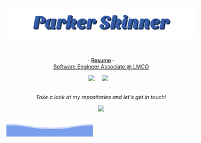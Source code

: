 <p align="center">
  <img src="https://raw.githubusercontent.com/Existawk/Existawk/main/parker-skinner.svg" />
</p>

<p align="center">
<!--   "<em>A good programmer is someone who always looks both ways before crossing a one-way street.</em>" - Doug Linder -->
<br><br>
  · <a href="https://drive.google.com/file/d/1kkGIv89ia-2O2cdNFc0ZUpBlGr75XeZJ/view?usp=sharing">Resume</a>
 · 
<br>
<a href="https://lockheedmartin.com/">Software Engineer Associate @ LMCO</a>
<br>
 <p align="center">
<!--    <a href="https://leetcode.com/Vitmont/"><img src="https://img.shields.io/badge/-LeetCode-FFA116?style=for-the-badge&logo=LeetCode&logoColor=black" /></a>&nbsp;&nbsp;&nbsp;&nbsp; -->
   <a href="https://www.linkedin.com/in/parker-skinner-87b373171/"><img src="https://img.shields.io/badge/LinkedIn-0077B5?style=for-the-badge&logo=linkedin&logoColor=white" /></a>&nbsp;&nbsp;&nbsp;&nbsp
   <a href="mailto:parkerskinner27s@gmail.com"><img src="https://img.shields.io/badge/Gmail-D14836?style=for-the-badge&logo=gmail&logoColor=white" /></a>&nbsp;&nbsp;&nbsp;&nbsp;
<br>
<br>


<p align="center">
 <i>Take a look at my repositories and let's get in touch!</i>
<p  align="center">
<img src="https://visitor-badge.laobi.icu/badge?page_id=existawk"/>       
</p>

</p>

![Seth Jaksik](https://raw.githubusercontent.com/Existawk/Existawk/main/bottom_header.svg)
<br>
</p>
